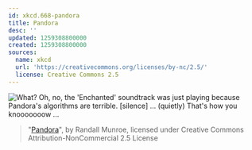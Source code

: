```yaml
---
id: xkcd.668-pandora
title: Pandora
desc: ''
updated: 1259308800000
created: 1259308800000
sources:
  name: xkcd
  url: 'https://creativecommons.org/licenses/by-nc/2.5/'
  license: Creative Commons 2.5
---
```

![What?  Oh, no, the 'Enchanted' soundtrack was just playing because Pandora's algorithms are terrible.  \[silence\] ... (quietly) That's how you knooooooow ...](https://imgs.xkcd.com/comics/pandora.png)
> "[Pandora](https://xkcd.com/668/)", by Randall Munroe, licensed under Creative Commons Attribution-NonCommercial 2.5 License
